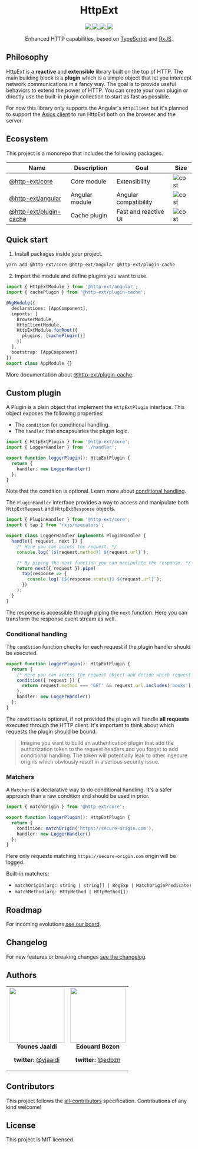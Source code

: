 <div align="center">
  <h1>HttpExt</h1>
  <a href="https://github.com/jscutlery/http-ext/actions" rel="nofollow">
    <img src="https://github.com/jscutlery/http-ext/workflows/Build%20&%20Test/badge.svg" />
  </a>
  <a href="https://codecov.io/gh/jscutlery/http-ext" rel="nofollow">
    <img src="https://badgen.net/codecov/c/github/jscutlery/http-ext" />
  </a>
  <a href="https://github.com/jscutlery/http-ext/blob/master/LICENSE" rel="nofollow">
    <img src="https://badgen.net/npm/license/@http-ext/core">
  </a>
  <a href="https://www.npmjs.com/package/@http-ext/core" rel="nofollow">
    <img src="https://badgen.net/npm/v/@http-ext/core">
  </a>
</div>

<p align="center">
  Enhanced HTTP capabilities, based on <a href="https://www.typescriptlang.org" target="blank">TypeScript</a> and <a href="http://reactivex.io/rxjs" target="blank">RxJS</a>.
</p>

## Philosophy

HttpExt is a **reactive** and **extensible** library built on the top of HTTP. The main building block is a **plugin** which is a simple object that let you intercept network communications in a fancy way. The goal is to provide useful behaviors to extend the power of HTTP. You can create your own plugin or directly use the built-in plugin collection to start as fast as possible.

For now this library only supports the Angular's `HttpClient` but it's planned to support the [Axios client](https://github.com/axios/axios) to run HttpExt both on the browser and the server.

## Ecosystem

This project is a monorepo that includes the following packages.

| Name                                          | Description    | Goal                  | Size                                                                   |
| --------------------------------------------- | -------------- | --------------------- | ---------------------------------------------------------------------- |
| [@http-ext/core](./libs/core)                 | Core module    | Extensibility         | ![cost](https://badgen.net/bundlephobia/minzip/@http-ext/core)         |
| [@http-ext/angular](./libs/angular)           | Angular module | Angular compatibility | ![cost](https://badgen.net/bundlephobia/minzip/@http-ext/angular)      |
| [@http-ext/plugin-cache](./libs/plugin-cache) | Cache plugin   | Fast and reactive UI  | ![cost](https://badgen.net/bundlephobia/minzip/@http-ext/plugin-cache) |

## Quick start

1. Install packages inside your project.

```bash
yarn add @http-ext/core @http-ext/angular @http-ext/plugin-cache
```

2. Import the module and define plugins you want to use.

```ts
import { HttpExtModule } from '@http-ext/angular';
import { cachePlugin } from '@http-ext/plugin-cache';

@NgModule({
  declarations: [AppComponent],
  imports: [
    BrowserModule,
    HttpClientModule,
    HttpExtModule.forRoot({
      plugins: [cachePlugin()]
    })
  ],
  bootstrap: [AppComponent]
})
export class AppModule {}
```

More documentation about [@http-ext/plugin-cache](./libs/plugin-cache).

## Custom plugin

A Plugin is a plain object that implement the `HttpExtPlugin` interface. This object exposes the following properties:

- The `condition` for conditional handling.
- The `handler` that encapsulates the plugin logic.

```ts
import { HttpExtPlugin } from '@http-ext/core';
import { LoggerHandler } from './handler';

export function loggerPlugin(): HttpExtPlugin {
  return {
    handler: new LoggerHandler()
  };
}
```

Note that the condition is optional. Learn more about [conditional handling](https://github.com/jscutlery/http-ext#conditional-handling).

The `PluginHandler` interface provides a way to access and manipulate both `HttpExtRequest` and `HttpExtResponse` objects.

```ts
import { PluginHandler } from '@http-ext/core';
import { tap } from 'rxjs/operators';

export class LoggerHandler implements PluginHandler {
  handle({ request, next }) {
    /* Here you can access the request. */
    console.log(`[${request.method}] ${request.url}`);

    /* By piping the next function you can manipulate the response. */
    return next({ request }).pipe(
      tap(response => {
        console.log(`[${response.status}] ${request.url}`);
      })
    );
  }
}
```

The response is accessible through piping the `next` function. Here you can transform the response event stream as well.

### Conditional handling

The `condition` function checks for each request if the plugin handler should be executed.

```ts
export function loggerPlugin(): HttpExtPlugin {
  return {
    /* Here you can access the request object and decide which request you need to handle */
    condition({ request }) {
      return request.method === 'GET' && request.url.includes('books');
    },
    handler: new LoggerHandler()
  };
}
```

The `condition` is optional, if not provided the plugin will handle **all requests** executed through the HTTP client. It's important to think about which requests the plugin should be bound.

> Imagine you want to build an authentication plugin that add the authorization token to the request headers and you forget to add conditional handling. The token will potentially leak to other insecure origins which obviously result in a serious security issue.

### Matchers

A `Matcher` is a declarative way to do conditional handling. It's a safer approach than a raw condition and should be used in prior.

```ts
import { matchOrigin } from '@http-ext/core';

export function loggerPlugin(): HttpExtPlugin {
  return {
    condition: matchOrigin('https://secure-origin.com'),
    handler: new LoggerHandler()
  };
}
```

Here only requests matching `https://secure-origin.com` origin will be logged.

Built-in matchers:

- `matchOrigin(arg: string | string[] | RegExp | MatchOriginPredicate)`
- `matchMethod(arg: HttpMethod | HttpMethod[])`

## Roadmap

For incoming evolutions [see our board](https://github.com/jscutlery/http-ext/projects/1).

## Changelog

For new features or breaking changes [see the changelog](CHANGELOG.md).

## Authors

<table border="0">
  <tr>
    <td align="center">
      <a href="https://github.com/yjaaidi" style="color: white">
        <img src="https://github.com/yjaaidi.png?s=150" width="150"/>
      </a>
      <p style="margin: 0;"><strong>Younes Jaaidi</strong></p>
      <p><strong>twitter: </strong><a href="https://twitter.com/yjaaidi">@yjaaidi</a></p>
    </td>
    <td align="center">
      <a href="https://github.com/edbzn" style="color: white">
        <img src="https://github.com/edbzn.png?s=150" width="150"/>
      </a>
      <p style="margin: 0;"><strong>Edouard Bozon</strong></p>
      <p><strong>twitter: </strong><a href="https://twitter.com/edouardbozon">@edbzn</a></p>
    </td>
  </tr>
</table>

## Contributors

This project follows the [all-contributors](https://github.com/all-contributors/all-contributors) specification. Contributions of any kind welcome!

## License

This project is MIT licensed.
